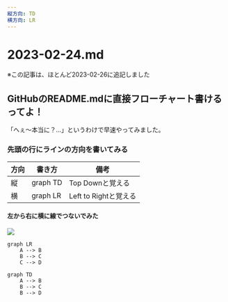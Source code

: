 ```yaml
---
縦方向: TD
横方向: LR
---
```


# 2023-02-24.md

※この記事は、ほとんど2023-02-26に追記しました

## GitHubのREADME.mdに直接フローチャート書けるってよ！

「へぇ〜本当に？...」というわけで早速やってみました。

### 先頭の行にラインの方向を書いてみる

| 方向 | 書き方 | 備考 |
|----|----|----|
|縦|graph TD |Top Downと覚える|
|横|graph LR|Left to Rightと覚える|

#### 左から右に横に線でつないでみた

![](https://i.imgur.com/o1P5TTo.png)

```mermaid
graph LR
    A --> B
    B --> C
    C --> D
```

```mermaid
graph TD
    A --> B
    B --> C
    B --> D
```
